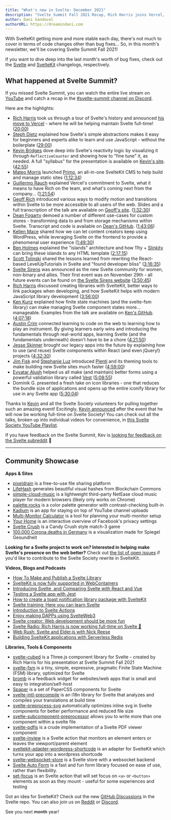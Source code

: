 ```yaml
---
title: "What's new in Svelte: December 2021"
description: "Svelte Summit Fall 2021 Recap, Rich Harris joins Vercel, and Kevin goes full-time on Svelte Society"
author: Dani Sandoval
authorURL: https://dreamindani.com
---
```


With SvelteKit getting more and more stable each day, there's not much to cover in terms of code changes other than bug fixes... So, in this month's newsletter, we'll be covering Svelte Summit Fall 2021!

If you want to dive deep into the last month's worth of bug fixes, check out the [Svelte](https://github.com/sveltejs/svelte/blob/master/CHANGELOG.md) and [SvelteKit](https://github.com/sveltejs/kit/blob/master/packages/kit/CHANGELOG.md) changelogs, respectively.


## What happened at Svelte Summit?

If you missed Svelte Summit, you can watch the entire live stream on [YouTube](https://www.youtube.com/watch?v=1Df-9EKvZr0) and catch a recap in the [#svelte-summit channel on Discord](https://discord.gg/YmHcdnhu).

Here are the highlights:
- [Rich Harris](https://twitter.com/rich_harris) took us through a tour of Svelte's history and announced [his move to Vercel](https://vercel.com/blog/vercel-welcomes-rich-harris-creator-of-svelte) - where he will be helping maintain Svelte full-time! ([20:00](https://www.youtube.com/watch?v=1Df-9EKvZr0&t=1200s))
- [Steph Dietz](https://twitter.com/steph_dietz_) explained how Svelte's simple abstractions makes it easy for beginners and experts alike to learn and use JavaScript - without the boilerplate ([29:00](https://www.youtube.com/watch?v=1Df-9EKvZr0&t=1740s))
- [Kevin Bridges](https://twitter.com/kevinast) dove deep into Svelte's reactivity logic by visualizing it through `ReflectiveCounter` and showing how to "fine tune" it, as needed. A full "syllabus" for the presentation is available on [Kevin's site](https://wiibridges.com/presentations/ResponsiveSvelte/). ([42:55](https://www.youtube.com/watch?v=1Df-9EKvZr0&t=2575s))
- [Mateo Morris](https://twitter.com/_mateomorris) launched [Primo](https://primo.af/), an all-in-one SvelteKit CMS to help build and manage static sites ([1:12:34](https://www.youtube.com/watch?v=1Df-9EKvZr0&t=4354s))
- [Guillermo Rauch](https://vercel.com/about/rauchg) explained Vercel's commitment to Svelte, what it means to have Rich on the team, and what's coming next from the company... ([1:21:54](https://www.youtube.com/watch?v=1Df-9EKvZr0&t=4914s))
- [Geoff Rich](https://twitter.com/geoffrich_) introduced various ways to modify motion and transitions within Svelte to be more accessible to all users of the web. Slides and a full transcription of the talk are available on [Geoff's site](https://geoffrich.net/posts/svelte-summit-2021/). ([1:32:30](https://www.youtube.com/watch?v=1Df-9EKvZr0&t=5550s))
- [Dean Fogarty](https://df.id.au/) demoed a number of different use-cases for custom stores - transforming data to and from storage mechanisms within Svelte. Transcript and code is available on [Dean's GitHub](https://github.com/angrytongan/svelte-summit-2021). ([1:43:06](https://www.youtube.com/watch?v=1Df-9EKvZr0&t=6186s))
- [Kellen Mace](https://twitter.com/kellenmace) shared how we can let content creators keep using WordPress, while leveraging Svelte on the frontend to provide a phenomenal user experience ([1:49:30](https://www.youtube.com/watch?v=1Df-9EKvZr0&t=6570ss))
- [Ben Holmes](https://twitter.com/bholmesdev) explained the "islands" architecture and how 11ty + [Slinkity](https://slinkity.dev/) can bring these islands to any HTML template ([2:17:15](https://www.youtube.com/watch?v=1Df-9EKvZr0&t=8235s))
- [Scott Tolinski](https://twitter.com/stolinski) shared the lessons learned from rewriting the React-based LevelUpTutorials in Svelte and "found developer bliss" ([3:16:35](https://www.youtube.com/watch?v=1Df-9EKvZr0&t=11795s))
- [Svelte Sirens](https://sveltesirens.dev) was announced as the new Svelte community for women, non-binary and allies. Their first event was on November 29th - all future events can be found on [the Svelte Sirens website](https://sveltesirens.dev/events) ([3:50:45](https://www.youtube.com/watch?v=1Df-9EKvZr0&t=13845s))
- [Rich Harris](https://twitter.com/rich_harris) discussed creating libraries with SvelteKit, better ways to link packages when developing, and how SvelteKit helps with modern JavaScript library development ([3:56:00](https://www.youtube.com/watch?v=1Df-9EKvZr0&t=14160s))
- [Ken Kunz](https://twitter.com/kennethkunz) explained how finite state machines (and the svelte-fsm library) can make managing Svelte component states more... manageable. Examples from the talk are available on [Ken's GitHub](https://github.com/kenkunz/svelte-fsm/wiki/Examples). ([4:07:18](https://www.youtube.com/watch?v=1Df-9EKvZr0&t=14838s))
- [Austin Crim](https://twitter.com/crim_codes) connected learning to code on the web to learning how to play an instrument. By giving learners early wins and introducing the fundamentals through real-world apps, learning Svelte (and the fundamentals underneath) doesn't have to be a chore ([4:21:50](https://www.youtube.com/watch?v=1Df-9EKvZr0&t=15710s))
- [Jesse Skinner](https://twitter.com/JesseSkinner) brought our legacy apps into the future by explaining how to use (and reuse) Svelte components within React (and even jQuery!) projects ([4:32:30](https://www.youtube.com/watch?v=1Df-9EKvZr0&t=16350s))
- [Jim Fisk](https://twitter.com/jimafisk) and [Stephanie Luz](https://stephanie-luz.medium.com/) introduced [Plenti](https://plenti.co/) and its theming tools to make building new Svelte sites much faster ([4:59:00](https://www.youtube.com/watch?v=1Df-9EKvZr0&t=17940s))
- [Evyatar Alush](https://twitter.com/evyataral) helped us all make (and maintain) better forms using a powerful validation library called [Vest](https://github.com/ealush/vest) ([5:08:55](https://www.youtube.com/watch?v=1Df-9EKvZr0&t=18535s))
- Dominik G. presented a fresh take on icon libraries - one that reduces the bundle size of applications and opens up the entire iconify library for use in any Svelte app ([5:30:04](https://www.youtube.com/watch?v=1Df-9EKvZr0&t=19804s))

Thanks to [Kevin](https://twitter.com/kevmodrome) and all the Svelte Society volunteers for pulling together such an amazing event! Excitingly, [Kevin announced](https://twitter.com/kevmodrome/status/1463151477174714373) after the event that he will now be working full-time on Svelte Society! You can check out all the talks, broken up into individual videos for convenience, in [this Svelte Society YouTube Playlist](https://www.youtube.com/playlist?list=PL8bMgX1kyZTg2bI9IOMgfBc8lrU3v2itt).

If you have feedback on the Svelte Summit, Kev is [looking for feedback on the Svelte subreddit](https://www.reddit.com/r/sveltejs/comments/qzgo3k/svelte_summit_feedback/) 👀


---

## Community Showcase

**Apps & Sites**
- [pixeldrain](https://github.com/Fornaxian/pixeldrain_web) is a free-to-use file sharing platform
- [LifeHash](http://lifehash.info/) generates beautiful visual hashes from Blockchain Commons
- [simple-cloud-music](https://github.com/dufu1991/simple-cloud-music) is a lightweight third-party NetEase cloud music player for modern browsers (likely only works on Chrome)
- [palette.rocks](https://palette.rocks/) is a color palette generator with contrast-checking built-in
- [Kadium](https://github.com/probablykasper/kadium) is an app for staying on top of YouTube channel uploads 
- [Multi-Monitor Calculator](https://multimonitorcalculator.com/) is a tool for planning your multi-monitor setup
- [Your Home](https://yourhome.fb.com/) is an interactive overview of Facebook's privacy settings
- [Svelte Crush](https://svelte-crush.netlify.app/) is a Candy Crush style match-3 game
- [100.000 Corona deaths in Germany](https://twitter.com/h_i_g_s_c_h/status/1463767113563353089?s=20) is a visualization made for Spiegel Gesundheit

**Looking for a Svelte project to work on? Interested in helping make Svelte's presence on the web better?** Check out [the list of open issues](https://github.com/svelte-society/sveltesociety-2021/issues) if you'd like to contribute to the Svelte Society rewrite in SvelteKit.


**Videos, Blogs and Podcasts**
- [How To Make and Publish a Svelte Library](https://www.youtube.com/watch?v=_TymiadmPrc)
- [SvelteKit is now fully supported in WebContainers](https://blog.stackblitz.com/posts/sveltekit-supported-in-webcontainers/)
- [Introducing Svelte, and Comparing Svelte with React and Vue](https://joshcollinsworth.com/blog/introducing-svelte-comparing-with-react-vue)
- [Testing a Svelte app with Jest](https://www.roboleary.net/2021/11/18/svelte-app-testing-jest.html)
- [How to create a toast notification library package with SvelteKit](https://www.sarcevic.dev/blog/toasting-in-svelte)
- [Svelte training: Here you can learn Svelte](https://sustainablewww.org/principles/svelte-training-here-you-can-learn-svelte)
- [Introduction to Svelte Actions](https://blog.logrocket.com/svelte-actions-introduction/)
- [Enjoy making DAPPs using SvelteWeb3](https://chiuzon.medium.com/enjoy-making-dapps-using-svelteweb3-b78dfea1d902)
- [Svelte creator: Web development should be more fun](https://www.infoworld.com/article/3639521/svelte-creator-web-development-should-be-more-fun.html)
- [Svelte Radio: Rich Harris is now working full-time on Svelte 🤯](https://share.transistor.fm/s/d9b04961)
- [Web Rush: Svelte and Elder.js with Nick Reese](https://webrush.io/episodes/episode-158-svelte-and-elderjs-with-nick-reese)
- [Building SvelteKit applications with Serverless Redis](https://blog.upstash.com/svelte-with-serverless-redis)

**Libraries, Tools & Components**
- [svelte-cubed](https://github.com/Rich-Harris/svelte-cubed) is a Three.js component library for Svelte - created by Rich Harris for his presentation at Svelte Summit Fall 2021
- [svelte-fsm](https://github.com/kenkunz/svelte-fsm) is a tiny, simple, expressive, pragmatic Finite State Machine (FSM) library, optimized for Svelte
- [bromb](https://github.com/samuelstroschein/bromb) is a feedback widget for websites/web apps that is small and easy to integration/self-host
- [Spaper](https://github.com/Oli8/spaper) is a set of PaperCSS components for Svelte
- [svelte-intl-precompile](https://github.com/cibernox/svelte-intl-precompile) is an i18n library for Svelte that analyzes and compiles your translations at build time
- [svelte-preprocess-svg](https://github.com/svitejs/svelte-preprocess-svg) automatically optimizes inline svg in Svelte components for better performance and reduced file size
- [svelte-subcomponent-preprocessor](https://github.com/srmullen/svelte-subcomponent-preprocessor) allows you to write more than one component within a svelte file
- [svelte-pdfjs](https://github.com/gtm-nayan/svelte-pdfjs) is a crude implementation of a Svelte PDF viewer component
- [svelte-inview](https://github.com/maciekgrzybek/svelte-inview) is a Svelte action that monitors an element enters or leaves the viewport/parent element
- [sveltekit-adapter-wordpress-shortcode](https://github.com/tomatrow/sveltekit-adapter-wordpress-shortcode) is an adapter for SvelteKit which turns your app into a wordpress shortcode
- [svelte-websocket-store](https://github.com/arlac77/svelte-websocket-store) is a Svelte store with a websocket backend
- [Svelte Auto Form](https://github.com/leveluptuts/auto-form) is a fast and fun form library focused on ease of use, rather than flexibility.
- [set-focus](https://www.npmjs.com/package/@svackages/set-focus) is an Svelte action that will set focus on `<a>` or `<button>` elements as soon as they mount - useful for some experiences and testing

Got an idea for SvelteKit? Check out the new [GitHub Discussions](https://github.com/sveltejs/kit/discussions) in the Svelte repo. You can also join us on [Reddit](https://www.reddit.com/r/sveltejs/) or [Discord](https://discord.com/invite/yy75DKs).

See you next ~~month~~ year!
